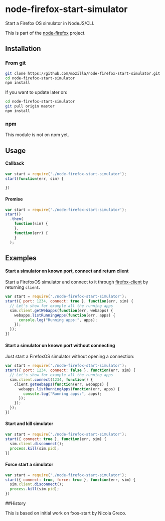 # node-firefox-start-simulator

Start a Firefox OS simulator in NodeJS/CLI.

This is part of the [node-firefox](https://github.com/mozilla/node-firefox) project.

## Installation

### From git

```sh
git clone https://github.com/mozilla/node-firefox-start-simulator.git
cd node-firefox-start-simulator
npm install
```

If you want to update later on:

```sh
cd node-firefox-start-simulator
git pull origin master
npm install
```

### npm
This module is not on npm yet.

## Usage

#### Callback

```javascript
var start = require('./node-firefox-start-simulator');
start(function(err, sim) {

})
```

#### Promise

```javascript
var start = require('./node-firefox-start-simulator');
start()
  .then(
    function(sim) {
    },
    function(err) {
    }
  );
```

## Examples

#### Start a simulator on known port, connect and return client

Start a FirefoxOS simulator and connect to it through [firefox-client](https://github.com/harthur/firefox-client) by returning `client`.
```javascript
var start = require('./node-firefox-start-simulator');
start({ port: 1234, connect: true }, function(err, sim) {
  // Let's show for example all the running apps
  sim.client.getWebapps(function(err, webapps) {
    webapps.listRunningApps(function(err, apps) {
      console.log("Running apps:", apps);
    });
  });
})
```

#### Start a simulator on known port without connecting
Just start a FirefoxOS simulator without opening a connection:

```javascript
var start = require('./node-firefox-start-simulator');
start({ port: 1234, connect: false }, function(err, sim) {
  // Let's show for example all the running apps
  sim.client.connect(1234, function() {
    client.getWebapps(function(err, webapps) {
      webapps.listRunningApps(function(err, apps) {
        console.log("Running apps:", apps);
      });
    });
  });
})
```

#### Start and kill simulator

```javascript
var start = require('./node-firefox-start-simulator');
start({ connect: true }, function(err, sim) {
  sim.client.disconnect();
  process.kill(sim.pid);
})
```

#### Force start a simulator

```javascript
var start = require('./node-firefox-start-simulator');
start({ connect: true, force: true }, function(err, sim) {
  sim.client.disconnect();
  process.kill(sim.pid);
})
```

##History

This is based on initial work on fxos-start by Nicola Greco.

